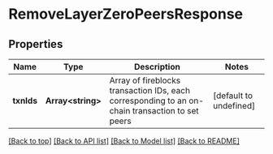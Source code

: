 # RemoveLayerZeroPeersResponse

## Properties

|Name | Type | Description | Notes|
|------------ | ------------- | ------------- | -------------|
|**txnIds** | **Array&lt;string&gt;** | Array of fireblocks transaction IDs, each corresponding to an on-chain transaction to set peers | [default to undefined]|




[[Back to top]](#) [[Back to API list]](../../README.md#documentation-for-api-endpoints) [[Back to Model list]](../../README.md#documentation-for-models) [[Back to README]](../../README.md)
